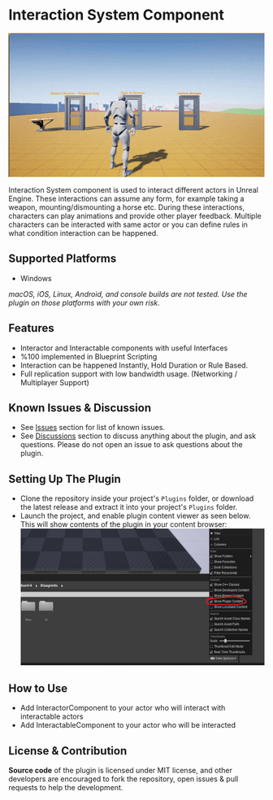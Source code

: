 # Interaction System Component
![Image](https://github.com/eyupalemdar/InteractionSystem/blob/main/Resources/interaction-system.gif)

Interaction System component is used to interact different actors in Unreal Engine. These interactions can assume any form, for example taking a weapon, mounting/dismounting a horse etc. During these interactions, characters can play animations and provide other player feedback. Multiple characters can be interacted with same actor or you can define rules in what condition interaction can be happened.

## Supported Platforms
- Windows

*macOS, iOS, Linux, Android, and console builds are not tested. Use the plugin on those platforms with your own risk*.

## Features
 * Interactor and Interactable components with useful Interfaces
 * %100 implemented in Blueprint Scripting
 * Interaction can be happened Instantly, Hold Duration or Rule Based. 
 * Full replication support with low bandwidth usage. (Networking / Multiplayer Support)

## Known Issues & Discussion
- See [Issues](https://github.com/eyupalemdar/InteractionSystem/issues) section for list of known issues.
- See [Discussions](https://github.com/eyupalemdar/InteractionSystem/discussions) section to discuss anything about the plugin, and ask questions. Please do not open an issue to ask questions about the plugin.

## Setting Up The Plugin
- Clone the repository inside your project's `Plugins` folder, or download the latest release and extract it into your project's `Plugins` folder.
- Launch the project, and enable plugin content viewer as seen below. This will show contents of the plugin in your content browser:
![image](https://github.com/eyupalemdar/InteractionSystem/blob/main/Resources/Readme_Content_1.png)

## How to Use
- Add InteractorComponent to your actor who will interact with interactable actors
- Add InteractableComponent to your actor who will be interacted

## License & Contribution
**Source code** of the plugin is licensed under MIT license, and other developers are encouraged to fork the repository, open issues & pull requests to help the development.
